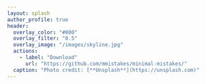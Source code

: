 ```yaml
---
layout: splash
author_profile: true
header:
  overlay_color: "#000"
  overlay_filter: "0.5"
  overlay_image: "/images/skyline.jpg"
  actions:
    - label: "Download"
      url: "https://github.com/mmistakes/minimal-mistakes/"
  caption: "Photo credit: [**Unsplash**](https://unsplash.com)"
---
```

